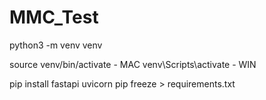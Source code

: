 # MMC_Test

python3 -m venv venv

source venv/bin/activate - MAC
venv\Scripts\activate - WIN

pip install fastapi uvicorn
pip freeze > requirements.txt
